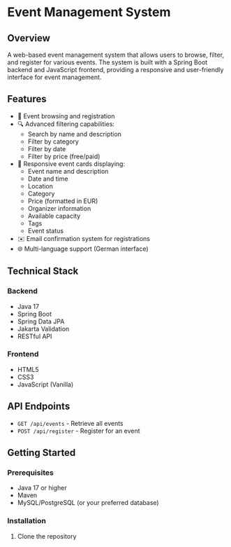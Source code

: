 # Event Management System

## Overview
A web-based event management system that allows users to browse, filter, and register for various events. The system is built with a Spring Boot backend and JavaScript frontend, providing a responsive and user-friendly interface for event management.

## Features
- 🎫 Event browsing and registration
- 🔍 Advanced filtering capabilities:
  - Search by name and description
  - Filter by category
  - Filter by date
  - Filter by price (free/paid)
- 📱 Responsive event cards displaying:
  - Event name and description
  - Date and time
  - Location
  - Category
  - Price (formatted in EUR)
  - Organizer information
  - Available capacity
  - Tags
  - Event status
- ✉️ Email confirmation system for registrations
- 🌐 Multi-language support (German interface)

## Technical Stack
### Backend
- Java 17
- Spring Boot
- Spring Data JPA
- Jakarta Validation
- RESTful API

### Frontend
- HTML5
- CSS3
- JavaScript (Vanilla)

## API Endpoints
- `GET /api/events` - Retrieve all events
- `POST /api/register` - Register for an event

## Getting Started

### Prerequisites
- Java 17 or higher
- Maven
- MySQL/PostgreSQL (or your preferred database)

### Installation
1. Clone the repository